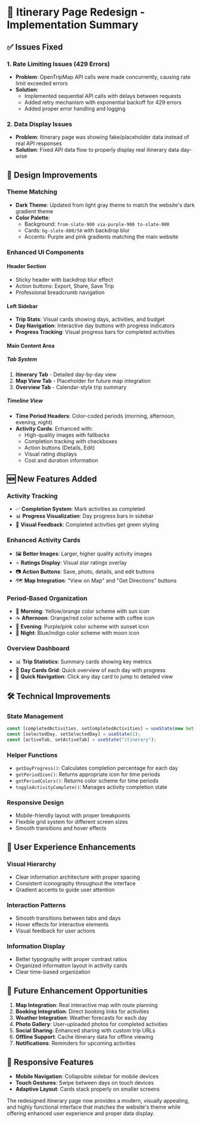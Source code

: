 # 🎯 Itinerary Page Redesign - Implementation Summary

## ✅ Issues Fixed

### 1. **Rate Limiting Issues (429 Errors)**
- **Problem**: OpenTripMap API calls were made concurrently, causing rate limit exceeded errors
- **Solution**: 
  - Implemented sequential API calls with delays between requests
  - Added retry mechanism with exponential backoff for 429 errors
  - Added proper error handling and logging

### 2. **Data Display Issues**
- **Problem**: Itinerary page was showing fake/placeholder data instead of real API responses
- **Solution**: Fixed API data flow to properly display real itinerary data day-wise

## 🎨 Design Improvements

### **Theme Matching**
- **Dark Theme**: Updated from light gray theme to match the website's dark gradient theme
- **Color Palette**: 
  - Background: `from-slate-900 via-purple-900 to-slate-900`
  - Cards: `bg-slate-800/50` with backdrop blur
  - Accents: Purple and pink gradients matching the main website

### **Enhanced UI Components**

#### **Header Section**
- Sticky header with backdrop blur effect
- Action buttons: Export, Share, Save Trip
- Professional breadcrumb navigation

#### **Left Sidebar**
- **Trip Stats**: Visual cards showing days, activities, and budget
- **Day Navigation**: Interactive day buttons with progress indicators
- **Progress Tracking**: Visual progress bars for completed activities

#### **Main Content Area**

##### **Tab System**
1. **Itinerary Tab** - Detailed day-by-day view
2. **Map View Tab** - Placeholder for future map integration
3. **Overview Tab** - Calendar-style trip summary

##### **Timeline View**
- **Time Period Headers**: Color-coded periods (morning, afternoon, evening, night)
- **Activity Cards**: Enhanced with:
  - High-quality images with fallbacks
  - Completion tracking with checkboxes
  - Action buttons (Details, Edit)
  - Visual rating displays
  - Cost and duration information

## 🆕 New Features Added

### **Activity Tracking**
- ✅ **Completion System**: Mark activities as completed
- 📊 **Progress Visualization**: Day progress bars in sidebar
- 🎯 **Visual Feedback**: Completed activities get green styling

### **Enhanced Activity Cards**
- 🖼️ **Better Images**: Larger, higher quality activity images
- ⭐ **Ratings Display**: Visual star ratings overlay
- 📷 **Action Buttons**: Save, photo, details, and edit buttons
- 🗺️ **Map Integration**: "View on Map" and "Get Directions" buttons

### **Period-Based Organization**
- 🌅 **Morning**: Yellow/orange color scheme with sun icon
- ☕ **Afternoon**: Orange/red color scheme with coffee icon
- 🌅 **Evening**: Purple/pink color scheme with sunset icon
- 🌙 **Night**: Blue/indigo color scheme with moon icon

### **Overview Dashboard**
- 📊 **Trip Statistics**: Summary cards showing key metrics
- 📅 **Day Cards Grid**: Quick overview of each day with progress
- 🎯 **Quick Navigation**: Click any day card to jump to detailed view

## 🛠️ Technical Improvements

### **State Management**
```jsx
const [completedActivities, setCompletedActivities] = useState(new Set());
const [selectedDay, setSelectedDay] = useState(1);
const [activeTab, setActiveTab] = useState("itinerary");
```

### **Helper Functions**
- `getDayProgress()`: Calculates completion percentage for each day
- `getPeriodIcon()`: Returns appropriate icon for time periods
- `getPeriodColors()`: Returns color scheme for time periods
- `toggleActivityComplete()`: Manages activity completion state

### **Responsive Design**
- Mobile-friendly layout with proper breakpoints
- Flexible grid system for different screen sizes
- Smooth transitions and hover effects

## 🎯 User Experience Enhancements

### **Visual Hierarchy**
- Clear information architecture with proper spacing
- Consistent iconography throughout the interface
- Gradient accents to guide user attention

### **Interaction Patterns**
- Smooth transitions between tabs and days
- Hover effects for interactive elements
- Visual feedback for user actions

### **Information Display**
- Better typography with proper contrast ratios
- Organized information layout in activity cards
- Clear time-based organization

## 🚀 Future Enhancement Opportunities

1. **Map Integration**: Real interactive map with route planning
2. **Booking Integration**: Direct booking links for activities
3. **Weather Integration**: Weather forecasts for each day
4. **Photo Gallery**: User-uploaded photos for completed activities
5. **Social Sharing**: Enhanced sharing with custom trip URLs
6. **Offline Support**: Cache itinerary data for offline viewing
7. **Notifications**: Reminders for upcoming activities

## 📱 Responsive Features

- **Mobile Navigation**: Collapsible sidebar for mobile devices
- **Touch Gestures**: Swipe between days on touch devices
- **Adaptive Layout**: Cards stack properly on smaller screens

The redesigned itinerary page now provides a modern, visually appealing, and highly functional interface that matches the website's theme while offering enhanced user experience and proper data display.